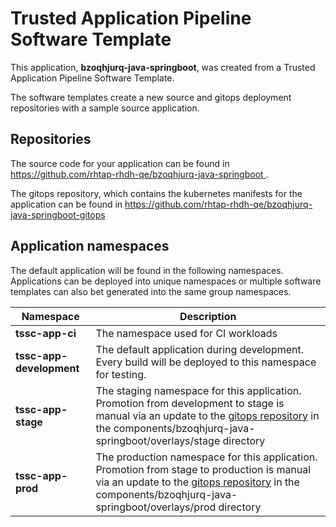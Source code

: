# Trusted Application Pipeline Software Template

This application, **bzoqhjurq-java-springboot**, was created from a Trusted Application Pipeline Software Template.

The software templates create a new source and gitops deployment repositories with a sample source application. 

## Repositories

The source code for your application can be found in [https://github.com/rhtap-rhdh-qe/bzoqhjurq-java-springboot ](https://github.com/rhtap-rhdh-qe/bzoqhjurq-java-springboot ).
 
The gitops repository, which contains the kubernetes manifests for the application can be found in 
[https://github.com/rhtap-rhdh-qe/bzoqhjurq-java-springboot-gitops ](https://github.com/rhtap-rhdh-qe/bzoqhjurq-java-springboot-gitops ) 

## Application namespaces 

The default application will be found in the following namespaces. Applications can be deployed into unique namespaces or multiple software templates can also bet generated into the same group namespaces.  

|  Namespace   |  Description   |  
| -------- | -------- |
| **tssc-app-ci** | The namespace used for CI workloads |
| **tssc-app-development** | The default application during development. Every build will be deployed to this namespace for testing. |
| **tssc-app-stage** | The staging namespace for this application. Promotion from development to stage is manual via an update to the [gitops repository](https://github.com/rhtap-rhdh-qe/bzoqhjurq-java-springboot-gitops ) in the components/bzoqhjurq-java-springboot/overlays/stage directory |
| **tssc-app-prod** | The production namespace for this application. Promotion from stage to production is manual via an update to the [gitops repository](https://github.com/rhtap-rhdh-qe/bzoqhjurq-java-springboot-gitops ) in the components/bzoqhjurq-java-springboot/overlays/prod directory |